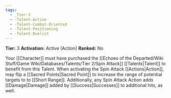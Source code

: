 ```yaml
---
tags:
  - _Tier-3
  - -Talent-Active
  - -Talent-Combat-Oriented
  - -Talent-Positioning
  - -Talent-Duelist
---
```

**Tier:** 3
**Activation:** Active (Action)
**Ranked:** No

Your [[Character]] must have purchased the [[Echoes of the Departed/Wiki Stuff/Game Wiki/Databases/Talents/Tier 2/Spin Attack]] [[Talents|Talent]] to benefit from this Talent. When activating the Spin Attack [[Actions|Action]], may flip a [[Sacred Points|Sacred Point]] to increase the range of potential targets to to [[Short Range]]. Additionally, any Spin Attack Action adds [[Damage|Damage]] added by [[Success|Successes]] to additional hits, as well.
